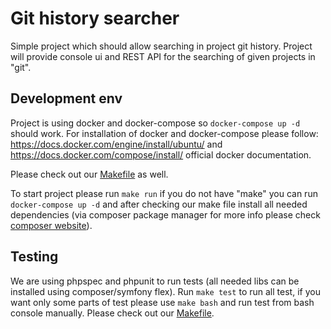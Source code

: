 # Git history searcher

Simple project which should allow searching in project git history.
Project will provide console ui and REST API for the searching of given
projects in "git".

## Development env

Project is using docker and docker-compose so `docker-compose up -d` should work. 
For installation of docker and docker-compose please follow: https://docs.docker.com/engine/install/ubuntu/
and https://docs.docker.com/compose/install/ official docker documentation.

Please check out our [Makefile](Makefile) as well.

To start project please run `make run` if you do not have "make" you can run `docker-compose up -d`
and after checking our make file install all needed dependencies (via composer package manager for more 
info please check [composer website](https://getcomposer.org/)).

## Testing

We are using phpspec and phpunit to run tests (all needed libs can be installed using composer/symfony flex).
Run `make test` to run all test, if you want only some parts of test please use `make bash` and run test from
bash console manually. Please check out our [Makefile](Makefile).
